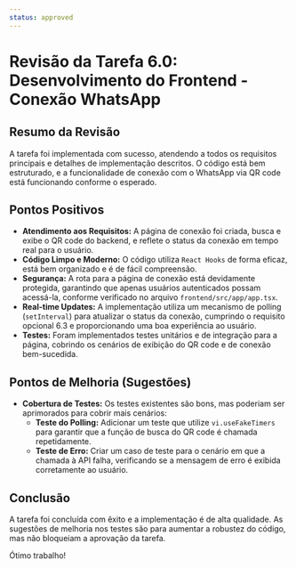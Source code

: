 ```yaml
---
status: approved
---
```


# Revisão da Tarefa 6.0: Desenvolvimento do Frontend - Conexão WhatsApp

## Resumo da Revisão
A tarefa foi implementada com sucesso, atendendo a todos os requisitos principais e detalhes de implementação descritos. O código está bem estruturado, e a funcionalidade de conexão com o WhatsApp via QR code está funcionando conforme o esperado.

## Pontos Positivos
- **Atendimento aos Requisitos:** A página de conexão foi criada, busca e exibe o QR code do backend, e reflete o status da conexão em tempo real para o usuário.
- **Código Limpo e Moderno:** O código utiliza `React Hooks` de forma eficaz, está bem organizado e é de fácil compreensão.
- **Segurança:** A rota para a página de conexão está devidamente protegida, garantindo que apenas usuários autenticados possam acessá-la, conforme verificado no arquivo `frontend/src/app/app.tsx`.
- **Real-time Updates:** A implementação utiliza um mecanismo de polling (`setInterval`) para atualizar o status da conexão, cumprindo o requisito opcional 6.3 e proporcionando uma boa experiência ao usuário.
- **Testes:** Foram implementados testes unitários e de integração para a página, cobrindo os cenários de exibição do QR code e de conexão bem-sucedida.

## Pontos de Melhoria (Sugestões)
- **Cobertura de Testes:** Os testes existentes são bons, mas poderiam ser aprimorados para cobrir mais cenários:
    - **Teste do Polling:** Adicionar um teste que utilize `vi.useFakeTimers` para garantir que a função de busca do QR code é chamada repetidamente.
    - **Teste de Erro:** Criar um caso de teste para o cenário em que a chamada à API falha, verificando se a mensagem de erro é exibida corretamente ao usuário.

## Conclusão
A tarefa foi concluída com êxito e a implementação é de alta qualidade. As sugestões de melhoria nos testes são para aumentar a robustez do código, mas não bloqueiam a aprovação da tarefa.

Ótimo trabalho!
